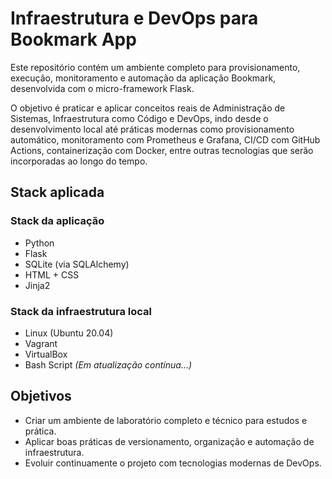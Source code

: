 # Infraestrutura e DevOps para Bookmark App

Este repositório contém um ambiente completo para provisionamento, execução, monitoramento e automação da aplicação Bookmark, desenvolvida com o micro-framework Flask.

O objetivo é praticar e aplicar conceitos reais de Administração de Sistemas, Infraestrutura como Código e DevOps, indo desde o desenvolvimento local até práticas modernas como provisionamento automático, monitoramento com Prometheus e Grafana, CI/CD com GitHub Actions, containerização com Docker, entre outras tecnologias que serão incorporadas ao longo do tempo.

## Stack aplicada

### Stack da aplicação
- Python
- Flask
- SQLite (via SQLAlchemy)
- HTML + CSS
- Jinja2
### Stack da infraestrutura local
- Linux (Ubuntu 20.04)
- Vagrant
- VirtualBox
- Bash Script
*(Em atualização contínua...)*

## Objetivos
- Criar um ambiente de laboratório completo e técnico para estudos e prática.
- Aplicar boas práticas de versionamento, organização e automação de infraestrutura.
- Evoluir continuamente o projeto com tecnologias modernas de DevOps.
